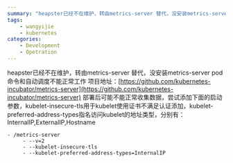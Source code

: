 ```yaml
---
summary: "heapster已经不在维护，转由metrics-server 替代，没安装metrics-server pod命令和自动调度不能正常工作"
tags:
    - wangyijie
    - kubernetes
categories:
    - Development
    - Opetration
---
```

heapster已经不在维护，转由metrics-server 替代，没安装metrics-server pod命令和自动调度不能正常工作
项目地址：[https://github.com/kubernetes-incubator/metrics-server](https://github.com/kubernetes-incubator/metrics-server)
部署后可能不能正常收集数据，尝试添加下面的启动参数，kubelet-insecure-tls用于kubelet使用证书不满足认证添加，kubelet-preferred-address-types指名访问kubelet的地址类型，分别有：InternalIP,ExternalIP,Hostname
 ```
 - /metrics-server
      - --v=2
      - --kubelet-insecure-tls
      - --kubelet-preferred-address-types=InternalIP
```
